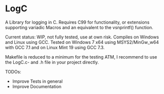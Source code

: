 # LogC
A Library for logging in C. 
Requires C99 for functionality, or extensions supporting variadic Macros and an equivalent to the vsnprintf() function.

Current status: WIP, not fully tested, use at own risk. Compiles on Windows and Linux using GCC.
Tested on Windows 7 x64 using MSYS2/MinGw_w64 with GCC 7.1 and on Linux Mint 19 using GCC 7.3.

Makefile is reduced to a minimum for the testing ATM, I recommend to use the LogC.c- and .h file in your project directly.

TODOs:
- Improve Tests in general
- Improve Documentation
